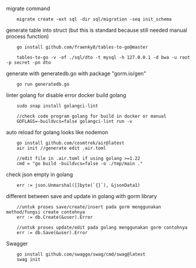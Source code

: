 migrate command

```
    migrate create -ext sql -dir sql/migration -seq init_schema
```

generate table into struct (but this is standard because still needed manual process function)

```
    go install github.com/fraenky8/tables-to-go@master

    tables-to-go -v -of ./sql/dto -t mysql -h 127.0.0.1 -d bwa -u root -p secret -pn dto
```

generate with generatedb.go with package "gorm.io/gen"

```
    go run generatedb.go
```

linter golang for disable error docker build golang

```
    sudo snap install golangci-lint

    //check code program golang for build in docker or manual
    GOFLAGS=-buildvcs=false golangci-lint run -v

```

auto reload for golang looks like nodemon

```
    go install github.com/cosmtrek/air@latest
    air init //generate edit .air.toml

    //edit file in .air.toml if using golang >=1.22
    cmd = "go build -buildvcs=false -o ./tmp/main ."
```

check json empty in golang

```
    err := json.Unmarshal([]byte(`{}`), &jsonData1)
```

different between save and update in golang with gorm library

```
    //untuk proses save/create/insert pada gorm menggunakan method/fungsi create contohnya
    err := db.Create(&user).Error

    //untuk proses update/edit pada golang menggunakan gorm contohnya
    err := db.Save(&user).Error
```

Swagger

```
    go install github.com/swaggo/swag/cmd/swag@latest
    swag init
```
